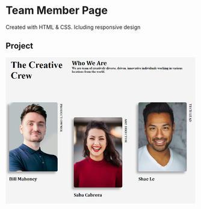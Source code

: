 # Team Member Page
Created with HTML & CSS. Icluding responsive design

## Project
![Team Member Page](./html-css7.png)